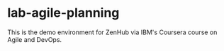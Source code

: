 # lab-agile-planning
This is the demo environment for ZenHub via IBM's Coursera course on Agile and DevOps.
